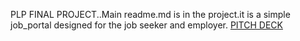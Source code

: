 PLP FINAL PROJECT..Main readme.md is in the project.it is a simple job_portal designed for the job seeker and employer.
<a href ="https://app.slidebean.com/editor/qjfiuyyjsc#design4">PITCH DECK</a>

